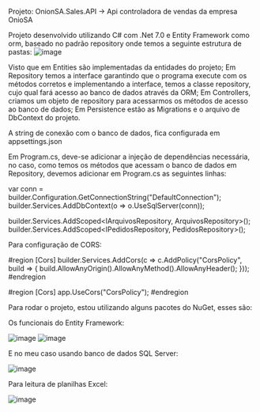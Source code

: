 Projeto: OnionSA.Sales.API -> Api controladora de vendas da empresa OnioSA

Projeto desenvolvido utilizando C# com .Net 7.0 e Entity Framework como orm, baseado no padrão repository onde temos a seguinte estrutura de pastas:
![image](https://github.com/MatheusSanches02/OnionSA.Sales.API/assets/79661325/917e66e4-d1e6-401b-bac8-bbef03adc384)

Visto que em Entities são implementadas da entidades do projeto; Em Repository temos a interface garantindo que o programa execute com os métodos corretos e implementando a interface, temos a classe repository, cujo qual fará acesso ao banco de dados através da ORM; Em Controllers, criamos um objeto de repository para acessarmos os métodos de acesso ao banco de dados; Em Persistence estão as Migrations e o arquivo de DbContext do projeto.

A string de conexão com o banco de dados, fica configurada em appsettings.json

Em Program.cs, deve-se adicionar a injeção de dependências necessária, no caso, como temos os métodos que acessam o banco de dados em Repository, devemos adicionar em Program.cs as seguintes linhas:

var conn = builder.Configuration.GetConnectionString("DefaultConnection");
builder.Services.AddDbContext<SalesDbContext>(o => o.UseSqlServer(conn));

builder.Services.AddScoped<IArquivosRepository, ArquivosRepository>();
builder.Services.AddScoped<IPedidosRepository, PedidosRepository>();

Para configuração de CORS:

 #region [Cors]
    builder.Services.AddCors(c => c.AddPolicy("CorsPolicy", build =>
    {
        build.AllowAnyOrigin().AllowAnyMethod().AllowAnyHeader();
    }));
#endregion

#region [Cors]
    app.UseCors("CorsPolicy");
#endregion

Para rodar o projeto, estou utilizando alguns pacotes do NuGet, esses são:

Os funcionais do Entity Framework:

![image](https://github.com/MatheusSanches02/OnionSA.Sales.API/assets/79661325/977d990c-5f54-4eac-b354-03cee898c5be)
![image](https://github.com/MatheusSanches02/OnionSA.Sales.API/assets/79661325/37709de6-7929-410a-93d4-e1360d2126dc)

E no meu caso usando banco de dados SQL Server:

![image](https://github.com/MatheusSanches02/OnionSA.Sales.API/assets/79661325/037ba2ed-ed20-4710-a2a6-1efb462dc4b5)

Para leitura de planilhas Excel:

![image](https://github.com/MatheusSanches02/OnionSA.Sales.API/assets/79661325/143ead82-7ad5-41dc-bf37-201a9eefe42e)


